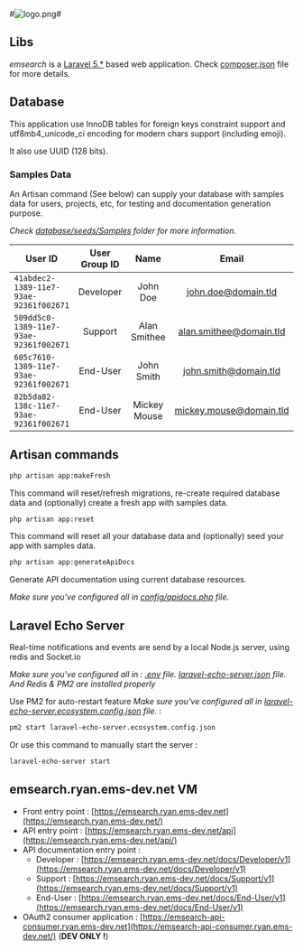 #![logo.png](https://bitbucket.org/repo/KrMXBpk/images/1444268910-logo.png)#

## Libs ##

*emsearch* is a [Laravel 5.*](https://laravel.com/) based web application.
Check [composer.json](https://bitbucket.org/emonsite/emsearch/src/master/composer.json) file for more details.

## Database ##

This application use InnoDB tables for foreign keys constraint support and utf8mb4_unicode_ci encoding for modern chars support (including emoji).

It also use UUID (128 bits).

### Samples Data ###

An Artisan command (See below) can supply your database with samples data for users, projects, etc, for testing and documentation generation purpose.

*Check [database/seeds/Samples](https://bitbucket.org/emonsite/emsearch/src/master/database/seeds/Samples) folder for more information.*


| User ID                                | User Group ID | Name         | Email                   | Password    |
|----------------------------------------|:-------------:|:------------:|:-----------------------:|:-----------:|
| `41abdec2-1389-11e7-93ae-92361f002671` | Developer     | John Doe     | john.doe@domain.tld     | johndoe     |
| `509dd5c0-1389-11e7-93ae-92361f002671` | Support       | Alan Smithee | alan.smithee@domain.tld | alansmithee |
| `605c7610-1389-11e7-93ae-92361f002671` | End-User      | John Smith   | john.smith@domain.tld   | johnsmith   |
| `82b5da82-138c-11e7-93ae-92361f002671` | End-User      | Mickey Mouse | mickey.mouse@domain.tld | mickeymouse |

## Artisan commands ##


```bash
php artisan app:makeFresh
```
This command will reset/refresh migrations,
re-create required database data and (optionally)
create a fresh app with samples data.


```bash
php artisan app:reset
```
This command will reset all your database data and (optionally)
seed your app with samples data.


```bash
php artisan app:generateApiDocs
```
Generate API documentation using current database resources.

*Make sure you've configured all in [config/apidocs.php](https://bitbucket.org/emonsite/emsearch/src/master/config/apidocs.php) file.*

## Laravel Echo Server ##

Real-time notifications and events are send by a local Node.js server, using redis and Socket.io

*Make sure you've configured all in :*
*[.env](https://bitbucket.org/emonsite/emsearch/src/master/.env) file.*
*[laravel-echo-server.json](https://bitbucket.org/emonsite/emsearch/src/master/laravel-echo-server.json) file.*
*And Redis & PM2 are installed properly*


Use PM2 for auto-restart feature
*Make sure you've configured all in [laravel-echo-server.ecosystem.config.json](https://bitbucket.org/emonsite/emsearch/src/master/laravel-echo-server.ecosystem.config.json) file.* :
```bash
pm2 start laravel-echo-server.ecosystem.config.json
```

Or use this command to manually start the server :
```bash
laravel-echo-server start
```


## emsearch.ryan.ems-dev.net VM ##

- Front entry point : [https://emsearch.ryan.ems-dev.net](https://emsearch.ryan.ems-dev.net/)
- API entry point : [https://emsearch.ryan.ems-dev.net/api](https://emsearch.ryan.ems-dev.net/api/)
- API documentation entry point :
    - Developer : [https://emsearch.ryan.ems-dev.net/docs/Developer/v1](https://emsearch.ryan.ems-dev.net/docs/Developer/v1)
    - Support : [https://emsearch.ryan.ems-dev.net/docs/Support/v1](https://emsearch.ryan.ems-dev.net/docs/Support/v1)
    - End-User : [https://emsearch.ryan.ems-dev.net/docs/End-User/v1](https://emsearch.ryan.ems-dev.net/docs/End-User/v1)
- OAuth2 consumer application : [https://emsearch-api-consumer.ryan.ems-dev.net](https://emsearch-api-consumer.ryan.ems-dev.net/) (**DEV ONLY !**)
